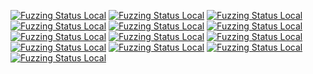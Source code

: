 [![Fuzzing Status Local](https://workerTmp.github.io/liossa_5/medovecot/fuzz_qp_encoder.svg)](https://github.com/)
[![Fuzzing Status Local](https://workerTmp.github.io/liossa_5/medovecot/fuzz_test_mbox_from.svg)](https://github.com/)
[![Fuzzing Status Local](https://workerTmp.github.io/liossa_5/medovecot/fuzz_test_rfc2231_parser.svg)](https://github.com/)
[![Fuzzing Status Local](https://workerTmp.github.io/liossa_5/medovecot/fuzz_test_quoted_printable.svg)](https://github.com/)
[![Fuzzing Status Local](https://workerTmp.github.io/liossa_5/medovecot/fuzz_test_mail_html2text.svg)](https://github.com/)
[![Fuzzing Status Local](https://workerTmp.github.io/liossa_5/medovecot/llvm-symbolizer.svg)](https://github.com/)
[![Fuzzing Status Local](https://workerTmp.github.io/liossa_5/medovecot/notFind.svg)](https://github.com/)
[![Fuzzing Status Local](https://workerTmp.github.io/liossa_5/medovecot/fuzz_test_rfc822_parser.svg)](https://github.com/)
[![Fuzzing Status Local](https://workerTmp.github.io/liossa_5/medovecot/fuzz_test_istream_attachment.svg)](https://github.com/)
[![Fuzzing Status Local](https://workerTmp.github.io/liossa_5/medovecot/fuzz_message_date.svg)](https://github.com/)
[![Fuzzing Status Local](https://workerTmp.github.io/liossa_5/medovecot/fuzz_message_id.svg)](https://github.com/)
[![Fuzzing Status Local](https://workerTmp.github.io/liossa_5/medovecot/fuzz_test_qp_decoder.svg)](https://github.com/)
[![Fuzzing Status Local](https://workerTmp.github.io/liossa_5/medovecot/fuzz_message_address.svg)](https://github.com/)
